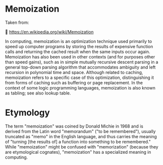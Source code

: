 # Memoization

Taken from:

:link: https://en.wikipedia.org/wiki/Memoization

In computing, memoization is an optimization technique used primarily to speed up computer programs by storing the results of expensive function calls and returning the cached result when the same inputs occur again. Memoization has also been used in other contexts (and for purposes other than speed gains), such as in simple mutually recursive descent parsing in a general top-down parsing algorithm that accommodates ambiguity and left recursion in polynomial time and space. Although related to caching, memoization refers to a specific case of this optimization, distinguishing it from forms of caching such as buffering or page replacement. In the context of some logic programming languages, memoization is also known as tabling; see also lookup table.

# Etymology

The term "memoization" was coined by Donald Michie in 1968 and is derived from the Latin word "memorandum" ("to be remembered"), usually truncated as "memo" in the English language, and thus carries the meaning of "turning [the results of] a function into something to be remembered." While "memoization" might be confused with "memorization" (because they are etymological cognates), "memoization" has a specialized meaning in computing.

